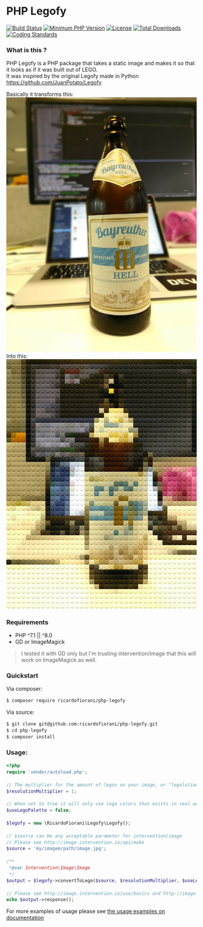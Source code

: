 # PHP Legofy
[![Build Status](https://api.travis-ci.org/ricardofiorani/php-legofy.svg?branch=master)](http://travis-ci.org/ricardofiorani/php-legofy)
[![Minimum PHP Version](https://img.shields.io/packagist/php-v/ricardofiorani/php-legofy.svg)](https://php.net/)
[![License](https://poser.pugx.org/ricardofiorani/php-legofy/license.png)](https://packagist.org/packages/ricardofiorani/php-legofy)
[![Total Downloads](https://poser.pugx.org/ricardofiorani/php-legofy/d/total.png)](https://packagist.org/packages/ricardofiorani/php-legofy)
[![Coding Standards](https://img.shields.io/badge/cs-PSR--4-yellow.svg)](https://github.com/php-fig-rectified/fig-rectified-standards)

### What is this ?
PHP Legofy is a PHP package that takes a static image and makes it so that it looks as if it was built out of LEGO.  
It was inspired by the original Legofy made in Python https://github.com/JuanPotato/Legofy

Basically it transforms this:
![Image of a beer][beer]
Into this:
![Image of a legofied beer][lego-beer]

[beer]: ./assets/examples/beer.jpg
[lego-beer]: ./assets/examples/lego-beer.jpeg

### Requirements
* PHP ^7.1 || ^8.0
* GD or ImageMagick
> I tested it with GD only but I'm trusting intervention/image that this will work on ImageMagick as well.

### Quickstart
Via composer:
```bash
$ composer require ricardofiorani/php-legofy
```

Via source:
```bash
$ git clone git@github.com:ricardofiorani/php-legofy.git
$ cd php-legofy
$ composer install
```

### Usage:
```php
<?php
require 'vendor/autoload.php';

// The multiplier for the amount of legos on your image, or "legolution" :)
$resolutionMultiplier = 1;

// When set to true it will only use lego colors that exists in real world.
$useLegoPalette = false;

$legofy = new \RicardoFiorani\Legofy\Legofy();

// $source can be any acceptable parameter for intervention/image
// Please see http://image.intervention.io/api/make
$source = 'my/imagem/path/image.jpg';

/**
 *@var Intervention\Image\Image 
 */
$output = $legofy->convertToLego($source, $resolutionMultiplier, $useLegoPalette);

// Please see http://image.intervention.io/use/basics and http://image.intervention.io/use/http
echo $output->response();
```

For more examples of usage please see [the usage examples on documentation](https://github.com/ricardofiorani/php-legofy/blob/master/docs/EXAMPLES.md)